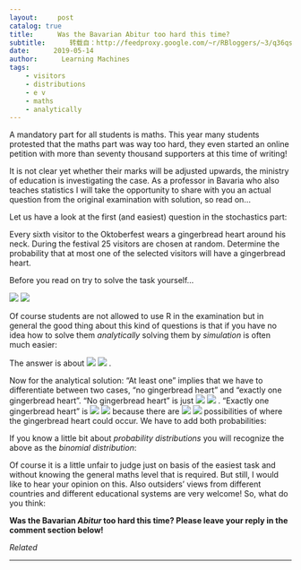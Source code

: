 ```yaml
---
layout:     post
catalog: true
title:      Was the Bavarian Abitur too hard this time?
subtitle:      转载自：http://feedproxy.google.com/~r/RBloggers/~3/q36qsP8nDwU/
date:      2019-05-14
author:      Learning Machines
tags:
    - visitors
    - distributions
    - e v
    - maths
    - analytically
---
```


A mandatory part for all students is maths. This year many students protested that the maths part was way too hard, they even started an online petition with more than seventy thousand supporters at this time of writing!

It is not clear yet whether their marks will be adjusted upwards, the ministry of education is investigating the case. As a professor in Bavaria who also teaches statistics I will take the opportunity to share with you an actual question from the original examination with solution, so read on…

Let us have a look at the first (and easiest) question in the stochastics part:

> 
Every sixth visitor to the Oktoberfest wears a gingerbread heart around his neck. During the festival 25 visitors are chosen at random. Determine the probability that at most one of the selected visitors will have a gingerbread heart.


Before you read on try to solve the task yourself…

![](https://i1.wp.com/blog.ephorie.de/wp-content/uploads/2019/05/oktoberfest-2762973_1280-840x589.jpg?w=450)
![](https://i1.wp.com/blog.ephorie.de/wp-content/uploads/2019/05/oktoberfest-2762973_1280-840x589.jpg?w=450)


Of course students are not allowed to use R in the examination but in general the good thing about this kind of questions is that if you have no idea how to solve them *analytically* solving them by *simulation* is often much easier:

The answer is about ![](https://i1.wp.com/blog.ephorie.de/wp-content/ql-cache/quicklatex.com-a55e35b252a0a006aa1ffed7d1879c57_l3.png?resize=37%2C15)
![](https://i1.wp.com/blog.ephorie.de/wp-content/ql-cache/quicklatex.com-a55e35b252a0a006aa1ffed7d1879c57_l3.png?resize=37%2C15)
.

Now for the analytical solution: “At least one” implies that we have to differentiate between two cases, “no gingerbread heart” and “exactly one gingerbread heart”. “No gingerbread heart” is just ![](https://i1.wp.com/blog.ephorie.de/wp-content/ql-cache/quicklatex.com-b05781fbbfa4226f36c9123828e2e4ad_l3.png?resize=39%2C26)
![](https://i1.wp.com/blog.ephorie.de/wp-content/ql-cache/quicklatex.com-b05781fbbfa4226f36c9123828e2e4ad_l3.png?resize=39%2C26)
. “Exactly one gingerbread heart” is ![](https://i0.wp.com/blog.ephorie.de/wp-content/ql-cache/quicklatex.com-8f946761d859f69f67f70702b9142ef7_l3.png?resize=95%2C26)
![](https://i0.wp.com/blog.ephorie.de/wp-content/ql-cache/quicklatex.com-8f946761d859f69f67f70702b9142ef7_l3.png?resize=95%2C26)
 because there are ![](https://i2.wp.com/blog.ephorie.de/wp-content/ql-cache/quicklatex.com-d166c1f04386e4d464b80c4533512ccd_l3.png?resize=17%2C13)
![](https://i2.wp.com/blog.ephorie.de/wp-content/ql-cache/quicklatex.com-d166c1f04386e4d464b80c4533512ccd_l3.png?resize=17%2C13)
 possibilities of where the gingerbread heart could occur. We have to add both probabilities:

If you know a little bit about *probability distributions* you will recognize the above as the *binomial distribution*:

Of course it is a little unfair to judge just on basis of the easiest task and without knowing the general maths level that is required. But still, I would like to hear your opinion on this. Also outsiders’ views from different countries and different educational systems are very welcome! So, what do you think:

**Was the Bavarian *Abitur* too hard this time? Please leave your reply in the comment section below!**


*Related*








---
